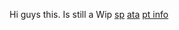 Hi guys this. Is still a Wip
[sp](https://ch547.straw.page/) [ata](https://timeline.atabook.org/) [pt info](https://rentry.co/8pm)

